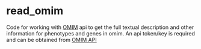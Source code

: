 # read_omim
Code for working with [OMIM](omim.org) api to get the full textual description and other information for phenotypes and genes in omim. An api token/key is required and can be obtained from [OMIM API](omim.org/api)
